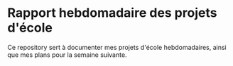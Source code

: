 # Rapport hebdomadaire des projets d'école
Ce repository sert à documenter mes projets d'école hebdomadaires, ainsi que mes plans pour la semaine suivante.


